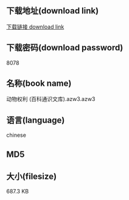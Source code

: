 ## 下载地址(download link)
[下载链接 download link](https://voluble-croquembouche-d321dc.netlify.app/?s=%E5%8A%A8%E7%89%A9%E6%9D%83%E5%88%A9+%28%E7%99%BE%E7%A7%91%E9%80%9A%E8%AF%86%E6%96%87%E5%BA%93%29.azw3)

## 下载密码(download password)
8078

## 名称(book name)
动物权利 (百科通识文库).azw3.azw3

## 语言(language)
chinese

## MD5


## 大小(filesize)
687.3 KB
